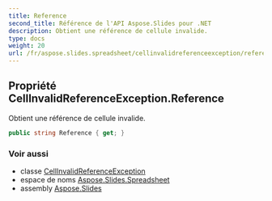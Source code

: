 ```yaml
---
title: Reference
second_title: Référence de l'API Aspose.Slides pour .NET
description: Obtient une référence de cellule invalide.
type: docs
weight: 20
url: /fr/aspose.slides.spreadsheet/cellinvalidreferenceexception/reference/
---
```


## Propriété CellInvalidReferenceException.Reference

Obtient une référence de cellule invalide.

```csharp
public string Reference { get; }
```

### Voir aussi

* classe [CellInvalidReferenceException](../../cellinvalidreferenceexception)
* espace de noms [Aspose.Slides.Spreadsheet](../../cellinvalidreferenceexception)
* assembly [Aspose.Slides](../../../)

<!-- NE PAS ÉDITER : généré par xmldocmd pour Aspose.Slides.dll -->